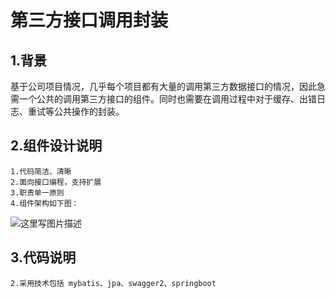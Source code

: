 # 第三方接口调用封装

## 1.背景
  基于公司项目情况，几乎每个项目都有大量的调用第三方数据接口的情况，因此急需一个公共的调用第三方接口的组件。同时也需要在调用过程中对于缓存、出错日志、重试等公共操作的封装。

  
## 2.组件设计说明
    1.代码简洁、清晰
    2.面向接口编程，支持扩展
    3.职责单一原则
    4.组件架构如下图：
![这里写图片描述](http://note.youdao.com/yws/public/resource/cd7aef06055279772d47aedeb8d6f5f7/xmlnote/9D1FE41C027442B1A1CD3DD32136DE21/8898)
    
## 3.代码说明
    2.采用技术包括 mybatis、jpa、swagger2、springboot
    






